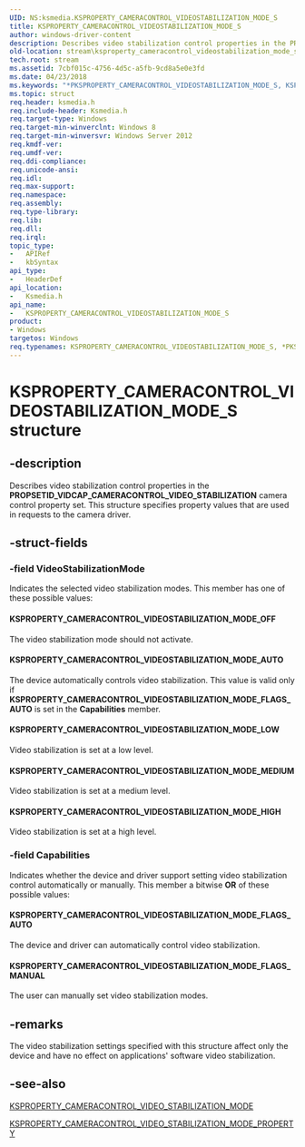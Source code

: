 ```yaml
---
UID: NS:ksmedia.KSPROPERTY_CAMERACONTROL_VIDEOSTABILIZATION_MODE_S
title: KSPROPERTY_CAMERACONTROL_VIDEOSTABILIZATION_MODE_S
author: windows-driver-content
description: Describes video stabilization control properties in the PROPSETID_VIDCAP_CAMERACONTROL_VIDEO_STABILIZATION camera control property set. This structure specifies property values that are used in requests to the camera driver.
old-location: stream\ksproperty_cameracontrol_videostabilization_mode_s.htm
tech.root: stream
ms.assetid: 7cbf015c-4756-4d5c-a5fb-9cd8a5e0e3fd
ms.date: 04/23/2018
ms.keywords: "*PKSPROPERTY_CAMERACONTROL_VIDEOSTABILIZATION_MODE_S, KSPROPERTY_CAMERACONTROL_VIDEOSTABILIZATION_MODE_AUTO, KSPROPERTY_CAMERACONTROL_VIDEOSTABILIZATION_MODE_FLAGS_AUTO, KSPROPERTY_CAMERACONTROL_VIDEOSTABILIZATION_MODE_FLAGS_MANUAL, KSPROPERTY_CAMERACONTROL_VIDEOSTABILIZATION_MODE_HIGH, KSPROPERTY_CAMERACONTROL_VIDEOSTABILIZATION_MODE_LOW, KSPROPERTY_CAMERACONTROL_VIDEOSTABILIZATION_MODE_MEDIUM, KSPROPERTY_CAMERACONTROL_VIDEOSTABILIZATION_MODE_OFF, KSPROPERTY_CAMERACONTROL_VIDEOSTABILIZATION_MODE_S, KSPROPERTY_CAMERACONTROL_VIDEOSTABILIZATION_MODE_S structure [Streaming Media Devices], PKSPROPERTY_CAMERACONTROL_VIDEOSTABILIZATION_MODE_S, PKSPROPERTY_CAMERACONTROL_VIDEOSTABILIZATION_MODE_S structure pointer [Streaming Media Devices], ksmedia/KSPROPERTY_CAMERACONTROL_VIDEOSTABILIZATION_MODE_S, ksmedia/PKSPROPERTY_CAMERACONTROL_VIDEOSTABILIZATION_MODE_S, stream.ksproperty_cameracontrol_videostabilization_mode_s"
ms.topic: struct
req.header: ksmedia.h
req.include-header: Ksmedia.h
req.target-type: Windows
req.target-min-winverclnt: Windows 8
req.target-min-winversvr: Windows Server 2012
req.kmdf-ver: 
req.umdf-ver: 
req.ddi-compliance: 
req.unicode-ansi: 
req.idl: 
req.max-support: 
req.namespace: 
req.assembly: 
req.type-library: 
req.lib: 
req.dll: 
req.irql: 
topic_type:
-	APIRef
-	kbSyntax
api_type:
-	HeaderDef
api_location:
-	Ksmedia.h
api_name:
-	KSPROPERTY_CAMERACONTROL_VIDEOSTABILIZATION_MODE_S
product:
- Windows
targetos: Windows
req.typenames: KSPROPERTY_CAMERACONTROL_VIDEOSTABILIZATION_MODE_S, *PKSPROPERTY_CAMERACONTROL_VIDEOSTABILIZATION_MODE_S
---
```


# KSPROPERTY_CAMERACONTROL_VIDEOSTABILIZATION_MODE_S structure


## -description


Describes video stabilization control properties in the <b>PROPSETID_VIDCAP_CAMERACONTROL_VIDEO_STABILIZATION</b> camera control property set. This structure specifies property values that are used in requests to the camera driver.


## -struct-fields




### -field VideoStabilizationMode

Indicates the selected video stabilization modes. This member has one of these possible values:



#### KSPROPERTY_CAMERACONTROL_VIDEOSTABILIZATION_MODE_OFF

The video stabilization mode should not activate.



#### KSPROPERTY_CAMERACONTROL_VIDEOSTABILIZATION_MODE_AUTO

The device automatically controls video stabilization.  This value is valid only if <b>KSPROPERTY_CAMERACONTROL_VIDEOSTABILIZATION_MODE_FLAGS_AUTO</b> is set in the <b>Capabilities</b> member.



#### KSPROPERTY_CAMERACONTROL_VIDEOSTABILIZATION_MODE_LOW

Video stabilization is set at a low level.



#### KSPROPERTY_CAMERACONTROL_VIDEOSTABILIZATION_MODE_MEDIUM

Video stabilization is set at a medium level.



#### KSPROPERTY_CAMERACONTROL_VIDEOSTABILIZATION_MODE_HIGH

Video stabilization is set at a high level.


### -field Capabilities

Indicates whether the device and driver support setting video stabilization control automatically or manually. This member a bitwise <b>OR</b> of these possible values:



#### KSPROPERTY_CAMERACONTROL_VIDEOSTABILIZATION_MODE_FLAGS_AUTO

The device and driver can automatically control video stabilization.



#### KSPROPERTY_CAMERACONTROL_VIDEOSTABILIZATION_MODE_FLAGS_MANUAL

The user can manually set video stabilization modes.


## -remarks



The video stabilization settings specified with this structure affect only the device and have no effect on applications' software video stabilization.




## -see-also




<a href="https://msdn.microsoft.com/library/windows/hardware/jj151595">KSPROPERTY_CAMERACONTROL_VIDEO_STABILIZATION_MODE</a>



<a href="https://msdn.microsoft.com/library/windows/hardware/jj156043">KSPROPERTY_CAMERACONTROL_VIDEO_STABILIZATION_MODE_PROPERTY</a>
 

 

